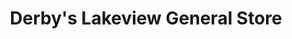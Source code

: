 ---
title: "Derby's Lakeview General Store"
url: /seba-beach/derbys-lakeview-general-store/
shop: Dorfladen
---
